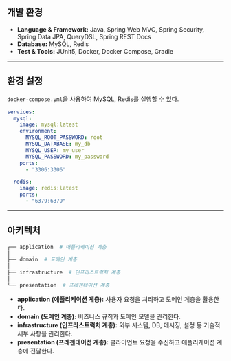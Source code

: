 ## 개발 환경
- **Language & Framework:** Java, Spring Web MVC, Spring Security, Spring Data JPA, QueryDSL, Spring REST Docs
- **Database:** MySQL, Redis
- **Test & Tools:** JUnit5, Docker, Docker Compose, Gradle

---

## 환경 설정
`docker-compose.yml`을 사용하여 MySQL, Redis를 실행할 수 있다.

```yaml
services:
  mysql:
    image: mysql:latest
    environment:
      MYSQL_ROOT_PASSWORD: root
      MYSQL_DATABASE: my_db
      MYSQL_USER: my_user
      MYSQL_PASSWORD: my_password
    ports:
      - "3306:3306"

  redis:
    image: redis:latest
    ports:
      - "6379:6379"
```

---
## 아키텍처
```sh
┌── application  # 애플리케이션 계층  
│  
├── domain  # 도메인 계층  
│  
├── infrastructure  # 인프라스트럭처 계층  
│  
└── presentation  # 프레젠테이션 계층  
```
- **application (애플리케이션 계층):** 사용자 요청을 처리하고 도메인 계층을 활용한다.
- **domain (도메인 계층):** 비즈니스 규칙과 도메인 모델을 관리한다.
- **infrastructure (인프라스트럭처 계층):** 외부 시스템, DB, 메시징, 설정 등 기술적 세부 사항을 관리한다.
- **presentation (프레젠테이션 계층):** 클라이언트 요청을 수신하고 애플리케이션 계층에 전달한다.
